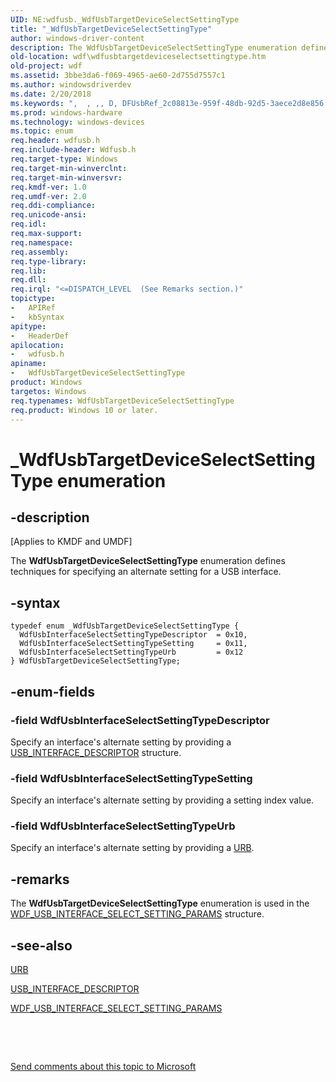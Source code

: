```yaml
---
UID: NE:wdfusb._WdfUsbTargetDeviceSelectSettingType
title: "_WdfUsbTargetDeviceSelectSettingType"
author: windows-driver-content
description: The WdfUsbTargetDeviceSelectSettingType enumeration defines techniques for specifying an alternate setting for a USB interface.
old-location: wdf\wdfusbtargetdeviceselectsettingtype.htm
old-project: wdf
ms.assetid: 3bbe3da6-f069-4965-ae60-2d755d7557c1
ms.author: windowsdriverdev
ms.date: 2/20/2018
ms.keywords: ",  , ,, D, DFUsbRef_2c08813e-959f-48db-92d5-3aece2d8e856.xml, S, T, U, W, WdfUsbInterfaceSelectSettingTypeDescriptor, WdfUsbInterfaceSelectSettingTypeSetting, WdfUsbInterfaceSelectSettingTypeUrb, WdfUsbTargetDeviceSelectSettingType, WdfUsbTargetDeviceSelectSettingType enumeration, _, _WdfUsbTargetDeviceSelectSettingType, a, b, c, d, e, f, g, i, kmdf.wdfusbtargetdeviceselectsettingtype, l, n, p, r, s, t, v, wdf.wdfusbtargetdeviceselectsettingtype, wdfusb/WdfUsbInterfaceSelectSettingTypeDescriptor, wdfusb/WdfUsbInterfaceSelectSettingTypeSetting, wdfusb/WdfUsbInterfaceSelectSettingTypeUrb, wdfusb/WdfUsbTargetDeviceSelectSettingType, y"
ms.prod: windows-hardware
ms.technology: windows-devices
ms.topic: enum
req.header: wdfusb.h
req.include-header: Wdfusb.h
req.target-type: Windows
req.target-min-winverclnt: 
req.target-min-winversvr: 
req.kmdf-ver: 1.0
req.umdf-ver: 2.0
req.ddi-compliance: 
req.unicode-ansi: 
req.idl: 
req.max-support: 
req.namespace: 
req.assembly: 
req.type-library: 
req.lib: 
req.dll: 
req.irql: "<=DISPATCH_LEVEL  (See Remarks section.)"
topictype:
-	APIRef
-	kbSyntax
apitype:
-	HeaderDef
apilocation:
-	wdfusb.h
apiname:
-	WdfUsbTargetDeviceSelectSettingType
product: Windows
targetos: Windows
req.typenames: WdfUsbTargetDeviceSelectSettingType
req.product: Windows 10 or later.
---
```


# _WdfUsbTargetDeviceSelectSettingType enumeration


## -description


<p class="CCE_Message">[Applies to KMDF and UMDF]

The <b>WdfUsbTargetDeviceSelectSettingType</b> enumeration defines techniques for specifying an alternate setting for a USB interface.


## -syntax


````
typedef enum _WdfUsbTargetDeviceSelectSettingType { 
  WdfUsbInterfaceSelectSettingTypeDescriptor  = 0x10,
  WdfUsbInterfaceSelectSettingTypeSetting     = 0x11,
  WdfUsbInterfaceSelectSettingTypeUrb         = 0x12
} WdfUsbTargetDeviceSelectSettingType;
````


## -enum-fields




### -field WdfUsbInterfaceSelectSettingTypeDescriptor

Specify an interface's alternate setting by providing a <a href="..\usbspec\ns-usbspec-_usb_interface_descriptor.md">USB_INTERFACE_DESCRIPTOR</a> structure.


### -field WdfUsbInterfaceSelectSettingTypeSetting

Specify an interface's alternate setting by providing a setting index value.


### -field WdfUsbInterfaceSelectSettingTypeUrb

Specify an interface's alternate setting by providing a <a href="..\usb\ns-usb-_urb.md">URB</a>.


## -remarks



The <b>WdfUsbTargetDeviceSelectSettingType</b> enumeration is used in the <a href="..\wdfusb\ns-wdfusb-_wdf_usb_interface_select_setting_params.md">WDF_USB_INTERFACE_SELECT_SETTING_PARAMS</a> structure.




## -see-also

<a href="..\usb\ns-usb-_urb.md">URB</a>



<a href="..\usbspec\ns-usbspec-_usb_interface_descriptor.md">USB_INTERFACE_DESCRIPTOR</a>



<a href="..\wdfusb\ns-wdfusb-_wdf_usb_interface_select_setting_params.md">WDF_USB_INTERFACE_SELECT_SETTING_PARAMS</a>



 

 

<a href="mailto:wsddocfb@microsoft.com?subject=Documentation%20feedback [wdf\wdf]:%20WdfUsbTargetDeviceSelectSettingType enumeration%20 RELEASE:%20(2/20/2018)&amp;body=%0A%0APRIVACY STATEMENT%0A%0AWe use your feedback to improve the documentation. We don't use your email address for any other purpose, and we'll remove your email address from our system after the issue that you're reporting is fixed. While we're working to fix this issue, we might send you an email message to ask for more info. Later, we might also send you an email message to let you know that we've addressed your feedback.%0A%0AFor more info about Microsoft's privacy policy, see http://privacy.microsoft.com/en-us/default.aspx." title="Send comments about this topic to Microsoft">Send comments about this topic to Microsoft</a>

